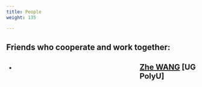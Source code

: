 ```yaml
---
title: People
weight: 135

---
```


## Friends who cooperate and work together:
- <h3 style="font-size:20px;margin-left:330px;"><a href="https://zhe-wang0018.github.io/"> Zhe WANG</a> [UG PolyU]</h3> 

